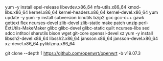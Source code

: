 yum -y install epel-release libevdev.x86_64 nfs-utils.x86_64 kmod-libs.x86_64 kernel.x86_64 kernel-headers.x86_64 kernel-devel.x86_64
yum update -y
yum -y install subversion binutils bzip2 gcc gcc-c++ gawk gettext flex ncurses-devel zlib-devel zlib-static make patch unzip perl-ExtUtils-MakeMaker glibc glibc-devel glibc-static quilt ncurses-libs sed sdcc intltool sharutils bison wget git-core openssl-devel xz
yum -y install libssh2-devel.x86_64 libssh2.x86_64 jansson.x86_64 jansson-devel.x86_64 xz-devel.x86_64 pyliblzma.x86_64

git clone --depth 1 https://github.com/openwrt/openwrt -b v19.07.3